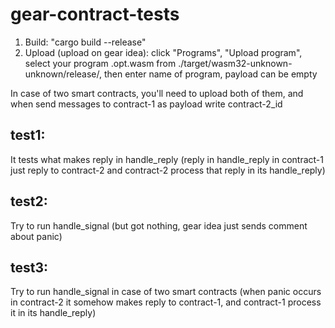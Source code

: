 # gear-contract-tests

1. Build: "cargo build --release"
2. Upload (upload on gear idea): click "Programs", "Upload program", select your program .opt.wasm from ./target/wasm32-unknown-unknown/release/,
then enter name of program, payload can be empty

In case of two smart contracts, you'll need to upload both of them, and when send messages to contract-1 as payload write contract-2_id

## test1:
It tests what makes reply in handle_reply (reply in handle_reply in contract-1 just reply to contract-2 and contract-2 process that reply in its handle_reply)

## test2:
Try to run handle_signal (but got nothing, gear idea just sends comment about panic)

## test3:
Try to run handle_signal in case of two smart contracts (when panic occurs in contract-2 it somehow makes reply to contract-1, and contract-1 process it in its handle_reply)
